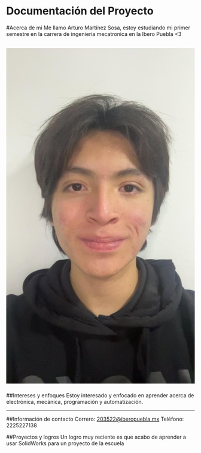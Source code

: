 # Documentación del Proyecto


#Acerca de mi 
Me llamo Arturo Martínez Sosa, estoy estudiando mi primer semestre en la carrera de ingenieria mecatronica en la Ibero Puebla <3

![Mifoto](recursos/imgs/e0102d36-a17b-4e09-b34b-cdabb99c347d.jpg) 
 ---
##Intereses y enfoques 
Estoy interesado y enfocado en aprender acerca de electrónica, mecánica, programación y automatización.


---
##Información de contacto 
Correro: 203522@iberopuebla.mx
Teléfono: 2225227138

##Proyectos y logros
Un logro muy reciente es que acabo de aprender a usar SolidWorks para un proyecto de la escuela 


